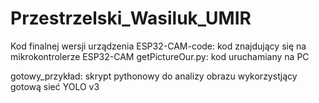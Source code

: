 # Przestrzelski_Wasiluk_UMIR

Kod finalnej wersji urządzenia
ESP32-CAM-code: kod znajdujący się na mikrokontrolerze ESP32-CAM
getPictureOur.py: kod uruchamiany na PC

gotowy_przykład: skrypt pythonowy do analizy obrazu wykorzystjący gotową sieć YOLO v3
